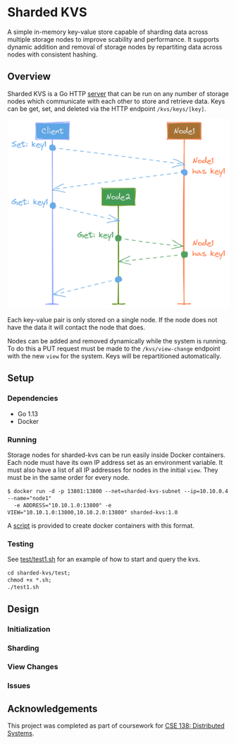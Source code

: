 # Sharded KVS

A simple in-memory key-value store capable of sharding data across multiple storage nodes to improve scability and performance. It supports dynamic addition and removal of storage nodes by repartiting data across nodes with consistent hashing.

## Overview

Sharded KVS is a Go HTTP [server](server.go) that can be run on any number of storage nodes which communicate with each other to store and retrieve data. Keys can be get, set, and deleted via the HTTP endpoint `/kvs/keys/[key]`.

<p align="center">
    <img src="assets/query-forward.png" alt="Query"/>
</p>

Each key-value pair is only stored on a single node. If the node does not have the data it will contact the node that does.

Nodes can be added and removed dynamically while the system is running. To do this a PUT request must be made to the `/kvs/view-change` endpoint with the new `view` for the system. Keys will be repartitioned automatically.

## Setup

### Dependencies

* Go 1.13
* Docker

### Running

Storage nodes for sharded-kvs can be run easily inside Docker containers. Each node must have its own IP address set as an environment variable. It must also have a list of all IP addresses for nodes in the initial `view`. They must be in the same order for every node.

```
$ docker run -d -p 13801:13800 --net=sharded-kvs-subnet --ip=10.10.0.4 --name="node1" 
  -e ADDRESS="10.10.1.0:13800" -e VIEW="10.10.1.0:13800,10.10.2.0:13800" sharded-kvs:1.0
```

A [script](test/create.sh) is provided to create docker containers with this format.

### Testing

See [test/test1.sh](test/test1.sh) for an example of how to start and query the kvs.

```
cd sharded-kvs/test;
chmod +x *.sh;
./test1.sh
```

## Design

### Initialization

### Sharding

### View Changes

### Issues

## Acknowledgements

 This project was completed as part of coursework for [CSE 138: Distributed Systems](https://courses.soe.ucsc.edu/courses/cse138/).